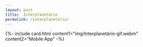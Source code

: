```yaml
---
layout: post
title:  Interplanetário
permalink: /interplanetário/
---
```


{%- include card.html content1="img/Interplanetário-gif.webm" content2="Mobile App" -%}